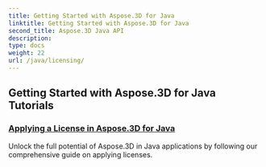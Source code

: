 ```yaml
---
title: Getting Started with Aspose.3D for Java
linktitle: Getting Started with Aspose.3D for Java
second_title: Aspose.3D Java API
description: 
type: docs
weight: 22
url: /java/licensing/
---
```


## Getting Started with Aspose.3D for Java Tutorials
### [Applying a License in Aspose.3D for Java](./applying-license-in-aspose-3d/)
Unlock the full potential of Aspose.3D in Java applications by following our comprehensive guide on applying licenses.